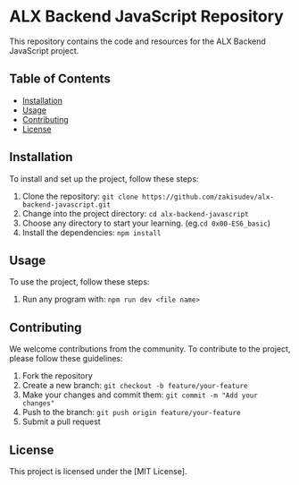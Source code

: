 # ALX Backend JavaScript Repository

This repository contains the code and resources for the ALX Backend JavaScript project.

## Table of Contents

- [Installation](#installation)
- [Usage](#usage)
- [Contributing](#contributing)
- [License](#license)

## Installation

To install and set up the project, follow these steps:

1. Clone the repository: `git clone https://github.com/zakisudev/alx-backend-javascript.git`
2. Change into the project directory: `cd alx-backend-javascript`
3. Choose any directory to start your learning. (eg.`cd 0x00-ES6_basic`)
4. Install the dependencies: `npm install`

## Usage

To use the project, follow these steps:

1. Run any program with: `npm run dev <file name>`

## Contributing

We welcome contributions from the community. To contribute to the project, please follow these guidelines:

1. Fork the repository
2. Create a new branch: `git checkout -b feature/your-feature`
3. Make your changes and commit them: `git commit -m "Add your changes"`
4. Push to the branch: `git push origin feature/your-feature`
5. Submit a pull request

## License

This project is licensed under the [MIT License].
